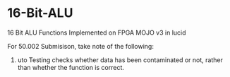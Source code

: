 # 16-Bit-ALU
16 Bit ALU Functions Implemented on FPGA MOJO v3 in lucid

For 50.002 Submisison, take note of the following:
1) uto Testing checks whether data has been contaminated or not, rather than whether the function is correct.
